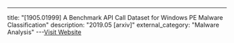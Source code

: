 ---
title: "[1905.01999] A Benchmark API Call Dataset for Windows PE Malware Classification"
description: "2019.05 [arxiv]"
external_category: "Malware Analysis"
---[Visit Website](https://arxiv.org/abs/1905.01999)

